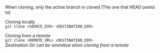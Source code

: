 When cloning, only the active branch is cloned (The one that HEAD points to)  

Cloning locally  
`git clone <SOURCE_DIR> <DESTINATION_DIR>`  

Cloning from a remote  
`git clone <REMOTE_URL> <DESTINATION_DIR>`  
_Destination Dir can be ommitted when cloning from a remote_

